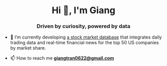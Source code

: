 <h1 align="center">Hi 👋, I'm Giang</h1>
<h3 align="center">Driven by curiosity, powered by data</h3>

- 🔭 I’m currently developing [a stock market database](https://github.com/giangphuongtran/trading-database) that integrates daily trading data and real-time financial news for the top 50 US companies by market share.

- 📫 How to reach me **giangtran0622@gmail.com**

<!--<h3 align="left">Connect with me:</h3>
<p align="left">
<a href="https://linkedin.com/in/giang-tran-phuong" target="blank"><img align="center" src="https://raw.githubusercontent.com/rahuldkjain/github-profile-readme-generator/master/src/images/icons/Social/linked-in-alt.svg" alt="giang-tran-phuong" height="30" width="40" /></a> -->
</p>
